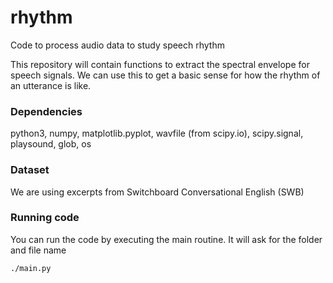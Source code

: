 # rhythm
Code to process audio data to study speech rhythm

This repository will contain functions to extract the spectral envelope for speech signals. 
We can use this to get a basic sense for how the rhythm of an utterance is like. 

### Dependencies
python3, numpy, matplotlib.pyplot, wavfile (from scipy.io), scipy.signal, playsound, glob, os

### Dataset
We are using excerpts from Switchboard Conversational English (SWB)

### Running code
You can run the code by executing the main routine. It will ask for the folder and file name
```
./main.py
```
